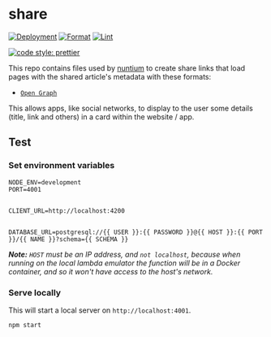 # share

[![Deployment](https://github.com/nuntium-space/share/actions/workflows/cd.yml/badge.svg)](https://github.com/nuntium-space/share/actions/workflows/cd.yml)
[![Format](https://github.com/nuntium-space/share/actions/workflows/format.yml/badge.svg)](https://github.com/nuntium-space/share/actions/workflows/format.yml)
[![Lint](https://github.com/nuntium-space/share/actions/workflows/lint.yml/badge.svg)](https://github.com/nuntium-space/share/actions/workflows/lint.yml)

[![code style: prettier](https://img.shields.io/badge/code_style-prettier-ff69b4.svg)](https://github.com/prettier/prettier)

This repo contains files used by [nuntium][nuntium] to create share links that load pages with the shared article's metadata with these formats:

- [`Open Graph`][open-graph]

This allows apps, like social networks, to display to the user some details (title, link and others) in a card within the website / app.

## Test

### Set environment variables

```
NODE_ENV=development
PORT=4001


CLIENT_URL=http://localhost:4200


DATABASE_URL=postgresql://{{ USER }}:{{ PASSWORD }}@{{ HOST }}:{{ PORT }}/{{ NAME }}?schema={{ SCHEMA }}
```

*__Note:__ `HOST` must be an IP address, and `not localhost`, because when running on the local lambda emulator the function will be in a Docker container, and so it won't have access to the host's network.*

### Serve locally

This will start a local server on `http://localhost:4001`.

```
npm start
```

[nuntium]: https://github.com/nuntium-space/nuntium
[open-graph]: https://ogp.me
